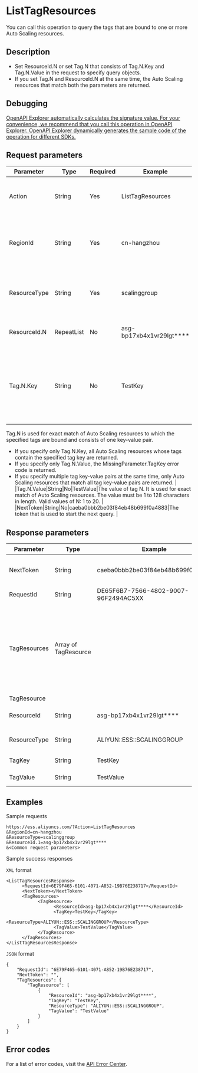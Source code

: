 # ListTagResources

You can call this operation to query the tags that are bound to one or more Auto Scaling resources.

## Description

-   Set ResourceId.N or set Tag.N that consists of Tag.N.Key and Tag.N.Value in the request to specify query objects.
-   If you set Tag.N and ResourceId.N at the same time, the Auto Scaling resources that match both the parameters are returned.

## Debugging

[OpenAPI Explorer automatically calculates the signature value. For your convenience, we recommend that you call this operation in OpenAPI Explorer. OpenAPI Explorer dynamically generates the sample code of the operation for different SDKs.](https://api.aliyun.com/#product=Ess&api=ListTagResources&type=RPC&version=2014-08-28)

## Request parameters

|Parameter|Type|Required|Example|Description|
|---------|----|--------|-------|-----------|
|Action|String|Yes|ListTagResources|The operation that you want to perform. Set the value to ListTagResources. |
|RegionId|String|Yes|cn-hangzhou|The region ID of the resource. You can call the [DescribeRegions](~~25609~~) operation to query the most recent region list. |
|ResourceType|String|Yes|scalinggroup|The type of the resource. Only scaling groups are supported. Set the value to scalinggroup. |
|ResourceId.N|RepeatList|No|asg-bp17xb4x1vr29lgt\*\*\*\*|The ID of resource N. Valid values of N: 1 to 50. |
|Tag.N.Key|String|No|TestKey|The key of tag N. It is used for exact match of Auto Scaling resources. The key must be 1 to 128 characters in length. Valid values of N: 1 to 20.

Tag.N is used for exact match of Auto Scaling resources to which the specified tags are bound and consists of one key-value pair.

-   If you specify only Tag.N.Key, all Auto Scaling resources whose tags contain the specified tag key are returned.
-   If you specify only Tag.N.Value, the MissingParameter.TagKey error code is returned.
-   If you specify multiple tag key-value pairs at the same time, only Auto Scaling resources that match all tag key-value pairs are returned. |
|Tag.N.Value|String|No|TestValue|The value of tag N. It is used for exact match of Auto Scaling resources. The value must be 1 to 128 characters in length. Valid values of N: 1 to 20. |
|NextToken|String|No|caeba0bbb2be03f84eb48b699f0a4883|The token that is used to start the next query. |

## Response parameters

|Parameter|Type|Example|Description|
|---------|----|-------|-----------|
|NextToken|String|caeba0bbb2be03f84eb48b699f0a4883|The token that is used to start the next query. |
|RequestId|String|DE65F6B7-7566-4802-9007-96F2494AC5XX|The ID of the request. |
|TagResources|Array of TagResource| |A collection of resources and tags, including the resource ID, resource type, and tag key-value pair. |
|TagResource| | | |
|ResourceId|String|asg-bp17xb4x1vr29lgt\*\*\*\*|The ID of the resource. |
|ResourceType|String|ALIYUN::ESS::SCALINGGROUP|The type of the resource. |
|TagKey|String|TestKey|The key of the tag. |
|TagValue|String|TestValue|The value of the tag. |

## Examples

Sample requests

```
https://ess.aliyuncs.com/?Action=ListTagResources
&RegionId=cn-hangzhou
&ResourceType=scalinggroup
&ResourceId.1=asg-bp17xb4x1vr29lgt****
&<Common request parameters>
```

Sample success responses

`XML` format

```
<ListTagResourcesResponse>
      <RequestId>6E79F465-6101-4071-A852-19B76E238717</RequestId>
      <NextToken></NextToken>
      <TagResources>
            <TagResource>
                  <ResourceId>asg-bp17xb4x1vr29lgt****</ResourceId>
                  <TagKey>TestKey</TagKey>
                  <ResourceType>ALIYUN::ESS::SCALINGGROUP</ResourceType>
                  <TagValue>TestValue</TagValue>
            </TagResource>
      </TagResources> 
</ListTagResourcesResponse>
```

`JSON` format

```
{
    "RequestId": "6E79F465-6101-4071-A852-19B76E238717",
    "NextToken": "",
    "TagResources": {
        "TagResource": [
            {
                "ResourceId": "asg-bp17xb4x1vr29lgt****",
                "TagKey": "TestKey",
                "ResourceType": "ALIYUN::ESS::SCALINGGROUP",
                "TagValue": "TestValue"
            }
        ]
    }
}
```

## Error codes

For a list of error codes, visit the [API Error Center](https://error-center.alibabacloud.com/status/product/Ess).


